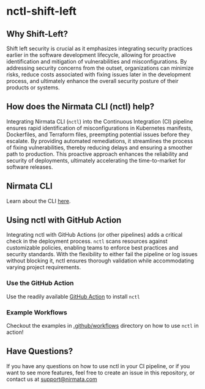 # nctl-shift-left

## Why Shift-Left?
Shift left security is crucial as it emphasizes integrating security practices earlier in the software development lifecycle, allowing for proactive identification and mitigation of vulnerabilities and misconfigurations. By addressing security concerns from the outset, organizations can minimize risks, reduce costs associated with fixing issues later in the development process, and ultimately enhance the overall security posture of their products or systems.

## How does the Nirmata CLI (nctl) help?
Integrating Nirmata CLI (`nctl`) into the Continuous Integration (CI) pipeline ensures rapid identification of misconfigurations in Kubernetes manifests, Dockerfiles, and Terraform files, preempting potential issues before they escalate. By providing automated remediations, it streamlines the process of fixing vulnerabilities, thereby reducing delays and ensuring a smoother path to production. This proactive approach enhances the reliability and security of deployments, ultimately accelerating the time-to-market for software releases.

## Nirmata CLI
Learn about the CLI [here](https://docs.nirmata.io/docs/npmk/nctl/).

## Using nctl with GitHub Action
Integrating nctl with GitHub Actions (or other pipelines) adds a critical check in the deployment process. `nctl` scans resources against customizable policies, enabling teams to enforce best practices and security standards. With the flexibility to either fail the pipeline or log issues without blocking it, nctl ensures thorough validation while accommodating varying project requirements.

### Use the GitHub Action
Use the readily available [GitHub Action](https://github.com/marketplace/actions/nctl-scan-installer) to install `nctl`

### Example Workflows
Checkout the examples in [.github/workflows](./.github/workflows) directory on how to use `nctl` in action!

## Have Questions?
If you have any questions on how to use nctl in your CI pipeline, or if you want to see more features, feel free to create an issue in this repository, or contact us at [support@nirmata.com](support@nirmata.com)
